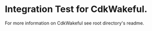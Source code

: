 
# Integration Test for CdkWakeful.  

For more information on CdkWakeful see root directory's readme.